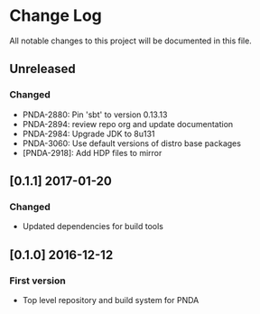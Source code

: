 # Change Log
All notable changes to this project will be documented in this file.

## Unreleased
### Changed
- PNDA-2880: Pin 'sbt' to version 0.13.13
- PNDA-2894: review repo org and update documentation
- PNDA-2984: Upgrade JDK to 8u131
- PNDA-3060: Use default versions of distro base packages
- [PNDA-2918]: Add HDP files to mirror

## [0.1.1] 2017-01-20
### Changed
- Updated dependencies for build tools

## [0.1.0] 2016-12-12
### First version
- Top level repository and build system for PNDA
